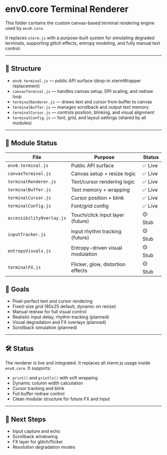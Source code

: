 # env0.core Terminal Renderer

This folder contains the custom canvas-based terminal rendering engine used by `env0.core`.

It replaces `xterm.js` with a purpose-built system for simulating degraded terminals, supporting glitch effects, entropy modeling, and fully manual text control.

---

## 🧱 Structure

- `env0.terminal.js` — public API surface (drop-in xtermWrapper replacement)
- `canvasTerminal.js` — handles canvas setup, DPI scaling, and redraw loop
- `terminalRenderer.js` — draws text and cursor from buffer to canvas
- `terminalBuffer.js` — manages scrollback and output text memory
- `terminalCursor.js` — controls position, blinking, and visual alignment
- `terminalConfig.js` — font, grid, and layout settings (shared by all modules)

---

## 🧩 Module Status

| File                   | Purpose                              | Status     |
|------------------------|--------------------------------------|------------|
| `env0.terminal.js`     | Public API surface                   | ✅ Live     |
| `canvasTerminal.js`    | Canvas setup + resize logic          | ✅ Live     |
| `terminalRenderer.js`  | Text/cursor rendering logic          | ✅ Live     |
| `terminalBuffer.js`    | Text memory + wrapping               | ✅ Live     |
| `terminalCursor.js`    | Cursor position + blink              | ✅ Live     |
| `terminalConfig.js`    | Font/grid config                     | ✅ Live     |
| `accessibilityOverlay.js` | Touch/click input layer (future) | 🟡 Stub     |
| `inputTracker.js`      | Input rhythm tracking (future)       | 🟡 Stub     |
| `entropyVisuals.js`    | Entropy-driven visual modulation     | 🟡 Stub     |
| `terminalFX.js`        | Flicker, glow, distortion effects    | 🟡 Stub     |

## 🎯 Goals

- Pixel-perfect text and cursor rendering
- Fixed-size grid (80x25 default, dynamic on resize)
- Manual redraw for full visual control
- Realistic input delay, rhythm tracking (planned)
- Visual degradation and FX overlays (planned)
- Scrollback simulation (planned)

---

## 🛠 Status

The renderer is live and integrated. It replaces all xterm.js usage inside `env0.core`. It supports:

- `print()` and `println()` with soft wrapping
- Dynamic column width calculation
- Cursor tracking and blink
- Full buffer redraw control
- Clean modular structure for future FX and input

---

## 🧪 Next Steps

- Input capture and echo
- Scrollback windowing
- FX layer for glitch/flicker
- Resolution degradation modes
